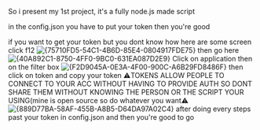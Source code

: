 So i present my 1st project, it's a fully node.js made script 

in the config.json you have to put your token then you're good


if you want to get your token but you dont know how here are some screen 
click f12 ![{75710FD5-54C1-4B6D-85E4-0804917FDE75}](https://github.com/user-attachments/assets/ae497de7-d9d7-4764-bf11-f171be230df4)
then go here ![{40A892C1-8750-4FF0-9BC0-631EA087D2E9}](https://github.com/user-attachments/assets/93ce3b5d-8c68-482e-a831-361fe94e0679)
Click on application then on the filter box
![{F2D9045A-0E3A-4F00-900C-A6B29FD8486F}](https://github.com/user-attachments/assets/3ae89bb3-14a4-46a4-8a6b-6968f8510d24)
then click on token and copy your token ⚠️TOKENS ALLOW PEOPLE TO CONNECT TO YOUR ACC WITHOUT HAVING TO PROVIDE AUTH SO DONT SHARE THEM WITHOUT KNOWING THE PERSON OR THE SCRIPT YOUR USING(mine is open source so do whatever you want⚠️
![{889D77BA-58AF-455B-A8B5-D64DA97A02C4}](https://github.com/user-attachments/assets/6eaf9b8d-c007-498a-becf-e0cb2be28da4)
after doing every steps past your token 
in config.json and then you're good to go
